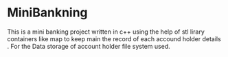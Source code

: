 # MiniBankning
This is a mini banking project written in c++ using the help of stl lirary containers like map to keep main the record of each accound holder details .
For the Data storage of account holder file system used.
